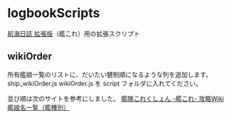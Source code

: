 # logbookScripts
[航海日誌 拡張版][1]（艦これ）用の拡張スクリプト

## wikiOrder
所有艦娘一覧のリストに、だいたい健制順になるような列を追加します。  
ship_wikiOrder.js wikiOrder.js を script フォルダに入れてください。

並び順は次のサイトを参考にしました。
[艦隊これくしょん -艦これ- 攻略Wiki][2] [艦娘名一覧（艦種別）][3]

[1]:http://nekopanda.blog.jp
[2]:https://wikiwiki.jp/kancolle/
[3]:https://wikiwiki.jp/kancolle/艦娘名一覧（艦種別）
